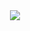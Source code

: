 <div align="center">
<image src="![1000063339](https://github.com/user-attachments/assets/36c96729-a06d-4397-91ae-2ece0b29517f)
">
</p>


